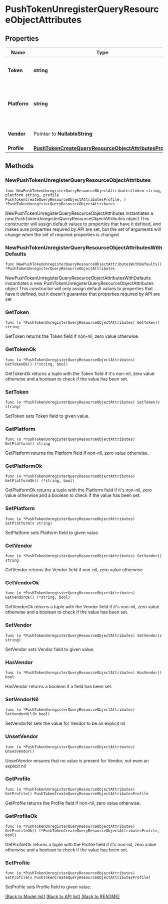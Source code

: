 # PushTokenUnregisterQueryResourceObjectAttributes

## Properties

Name | Type | Description | Notes
------------ | ------------- | ------------- | -------------
**Token** | **string** | A push token from APNS or FCM. | 
**Platform** | **string** | The platform on which the push token was created. | 
**Vendor** | Pointer to **NullableString** | The vendor of the push token. | [optional] 
**Profile** | [**PushTokenCreateQueryResourceObjectAttributesProfile**](PushTokenCreateQueryResourceObjectAttributesProfile.md) |  | 

## Methods

### NewPushTokenUnregisterQueryResourceObjectAttributes

`func NewPushTokenUnregisterQueryResourceObjectAttributes(token string, platform string, profile PushTokenCreateQueryResourceObjectAttributesProfile, ) *PushTokenUnregisterQueryResourceObjectAttributes`

NewPushTokenUnregisterQueryResourceObjectAttributes instantiates a new PushTokenUnregisterQueryResourceObjectAttributes object
This constructor will assign default values to properties that have it defined,
and makes sure properties required by API are set, but the set of arguments
will change when the set of required properties is changed

### NewPushTokenUnregisterQueryResourceObjectAttributesWithDefaults

`func NewPushTokenUnregisterQueryResourceObjectAttributesWithDefaults() *PushTokenUnregisterQueryResourceObjectAttributes`

NewPushTokenUnregisterQueryResourceObjectAttributesWithDefaults instantiates a new PushTokenUnregisterQueryResourceObjectAttributes object
This constructor will only assign default values to properties that have it defined,
but it doesn't guarantee that properties required by API are set

### GetToken

`func (o *PushTokenUnregisterQueryResourceObjectAttributes) GetToken() string`

GetToken returns the Token field if non-nil, zero value otherwise.

### GetTokenOk

`func (o *PushTokenUnregisterQueryResourceObjectAttributes) GetTokenOk() (*string, bool)`

GetTokenOk returns a tuple with the Token field if it's non-nil, zero value otherwise
and a boolean to check if the value has been set.

### SetToken

`func (o *PushTokenUnregisterQueryResourceObjectAttributes) SetToken(v string)`

SetToken sets Token field to given value.


### GetPlatform

`func (o *PushTokenUnregisterQueryResourceObjectAttributes) GetPlatform() string`

GetPlatform returns the Platform field if non-nil, zero value otherwise.

### GetPlatformOk

`func (o *PushTokenUnregisterQueryResourceObjectAttributes) GetPlatformOk() (*string, bool)`

GetPlatformOk returns a tuple with the Platform field if it's non-nil, zero value otherwise
and a boolean to check if the value has been set.

### SetPlatform

`func (o *PushTokenUnregisterQueryResourceObjectAttributes) SetPlatform(v string)`

SetPlatform sets Platform field to given value.


### GetVendor

`func (o *PushTokenUnregisterQueryResourceObjectAttributes) GetVendor() string`

GetVendor returns the Vendor field if non-nil, zero value otherwise.

### GetVendorOk

`func (o *PushTokenUnregisterQueryResourceObjectAttributes) GetVendorOk() (*string, bool)`

GetVendorOk returns a tuple with the Vendor field if it's non-nil, zero value otherwise
and a boolean to check if the value has been set.

### SetVendor

`func (o *PushTokenUnregisterQueryResourceObjectAttributes) SetVendor(v string)`

SetVendor sets Vendor field to given value.

### HasVendor

`func (o *PushTokenUnregisterQueryResourceObjectAttributes) HasVendor() bool`

HasVendor returns a boolean if a field has been set.

### SetVendorNil

`func (o *PushTokenUnregisterQueryResourceObjectAttributes) SetVendorNil(b bool)`

 SetVendorNil sets the value for Vendor to be an explicit nil

### UnsetVendor
`func (o *PushTokenUnregisterQueryResourceObjectAttributes) UnsetVendor()`

UnsetVendor ensures that no value is present for Vendor, not even an explicit nil
### GetProfile

`func (o *PushTokenUnregisterQueryResourceObjectAttributes) GetProfile() PushTokenCreateQueryResourceObjectAttributesProfile`

GetProfile returns the Profile field if non-nil, zero value otherwise.

### GetProfileOk

`func (o *PushTokenUnregisterQueryResourceObjectAttributes) GetProfileOk() (*PushTokenCreateQueryResourceObjectAttributesProfile, bool)`

GetProfileOk returns a tuple with the Profile field if it's non-nil, zero value otherwise
and a boolean to check if the value has been set.

### SetProfile

`func (o *PushTokenUnregisterQueryResourceObjectAttributes) SetProfile(v PushTokenCreateQueryResourceObjectAttributesProfile)`

SetProfile sets Profile field to given value.



[[Back to Model list]](../README.md#documentation-for-models) [[Back to API list]](../README.md#documentation-for-api-endpoints) [[Back to README]](../README.md)


